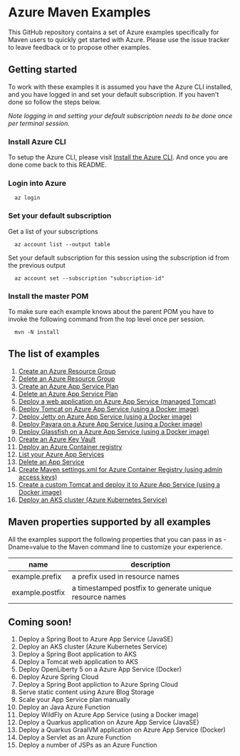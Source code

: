 
# Azure Maven Examples

This GitHub repository contains a set of Azure examples specifically for Maven users to quickly get started with Azure. Please use the issue tracker to leave feedback or to propose other examples.

## Getting started

To work with these examples it is assumed you have the Azure CLI installed, and you have logged in and set your default subscription. If you haven't done so follow the steps below.

_Note logging in and setting your default subscription needs to be done once per terminal session._

### Install Azure CLI

To setup the Azure CLI, please visit [Install the Azure CLI](https://docs.microsoft.com/en-us/cli/azure/install-azure-cli). And once you are done come back to this README.

### Login into Azure

````shell
  az login
````

### Set your default subscription

Get a list of your subscriptions

````shell
  az account list --output table
````

Set your default subscription for this session using the subscription id from the previous output

````shell
  az account set --subscription "subscription-id"
````

### Install the master POM

To make sure each example knows about the parent POM you have to invoke the following command from the top level once per session.

````shell
  mvn -N install
````

## The list of examples

1. [Create an Azure Resource Group](resourcegroup-create/README.md)
1. [Delete an Azure Resource Group](resourcegroup-delete/README.md)
1. [Create an Azure App Service Plan](appserviceplan-create/README.md)
1. [Delete an Azure App Service Plan](appserviceplan-delete/README.md)
1. [Deploy a web application on Azure App Service (managed Tomcat)](appservice-tomcat-helloworld/README.md)
1. [Deploy Tomcat on Azure App Service (using a Docker image)](appservice-docker-tomcat/README.md)
1. [Deploy Jetty on Azure App Service (using a Docker image)](appservice-docker-jetty/README.md)
1. [Deploy Payara on a Azure App Service (using a Docker image)](appservice-docker-payara/README.md)
1. [Deploy Glassfish on a Azure App Service (using a Docker image)](appservice-docker-glassfish/README.md)
1. [Create an Azure Key Vault](keyvault-create/README.md)
1. [Deploy an Azure Container registry](acr-create/README.md)
1. [List your Azure App Services](appservice-list/README.md)
1. [Delete an App Service](appservice-delete/README.md)
1. [Create Maven settings.xml for Azure Container Registry (using admin access keys)](acr-create-access-keys-settings-xml/README.md)
1. [Create a custom Tomcat and deploy it to Azure App Service (using a Docker image)](appservice-docker-custom/README.md)
1. [Deploy an AKS cluster (Azure Kubernetes Service)](aks-create/README.md)

## Maven properties supported by all examples

All the examples support the following properties that you can pass in as -Dname=value to the Maven command line to customize your experience.

| name                   | description                                             |
|------------------------|---------------------------------------------------------|
| example.prefix         | a prefix used in resource names                         |
| example.postfix        | a timestamped postfix to generate unique resource names |

## Coming soon!

1. Deploy a Spring Boot to Azure App Service (JavaSE)
1. Deploy an AKS cluster (Azure Kubernetes Service)
1. Deploy a Spring Boot application to AKS
1. Deploy a Tomcat web application to AKS
1. Deploy OpenLiberty 5 on a Azure App Service (Docker)
1. Deploy Azure Spring Cloud
1. Deploy a Spring Boot appliction to Azure Spring Cloud
1. Serve static content using Azure Blog Storage
1. Scale your App Service plan manually
1. Deploy an Java Azure Function
1. Deploy WildFly on Azure App Service (using a Docker image)
1. Deploy a Quarkus application on Azure App Service (JavaSE)
1. Deploy a Quarkus GraalVM application on Azure App Service (Docker)
1. Deploy a Servlet as an Azure Function
1. Deploy a number of JSPs as an Azure Function
